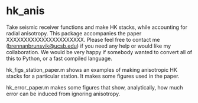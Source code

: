 # hk_anis
Take seismic receiver functions and make HK stacks, while accounting for radial anisotropy. This package accompanies the paper XXXXXXXXXXXXXXXXXXXXXX. Please feel free to contact me (brennanbrunsvik@ucsb.edu) if you need any help or would like my collaboration. We would be very happy if somebody wanted to convert all of this to Python, or a fast compiled language. 
 
hk_figs_station_paper.m shows an examples of making anisotropic HK stacks for a particular station. It makes some figures used in the paper. 

hk_error_paper.m makes some figures that show, analytically, how much error can be induced from ignoring anisotropy. 
